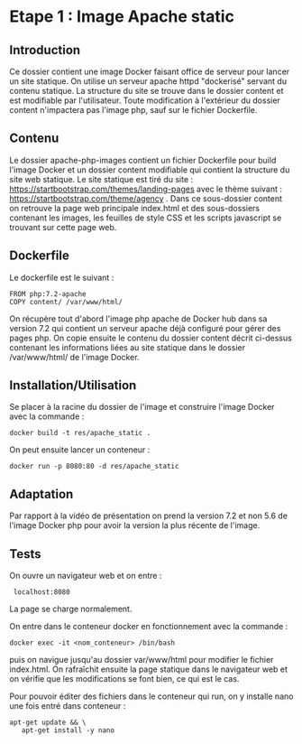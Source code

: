 # Etape 1 : Image Apache static

## Introduction 

Ce dossier contient une image Docker faisant office de serveur pour lancer un site statique. On utilise un serveur apache httpd "dockerisé" servant du contenu statique. La structure du site se trouve dans le dossier content et est modifiable par l'utilisateur. Toute modification à l'extérieur du dossier content n'impactera pas l'image php, sauf sur le fichier Dockerfile.  

## Contenu

Le dossier apache-php-images contient un fichier Dockerfile pour build l'image Docker et un dossier content modifiable qui contient la structure du site web statique. Le site statique est tiré du site : https://startbootstrap.com/themes/landing-pages avec le thème suivant : https://startbootstrap.com/theme/agency . 
 Dans ce sous-dossier content on retrouve la page web principale index.html et des sous-dossiers contenant les images, les feuilles de style CSS et les scripts javascript se trouvant sur cette page web. 

 ## Dockerfile

 Le dockerfile est le suivant :

```
FROM php:7.2-apache
COPY content/ /var/www/html/
```

On récupère tout d'abord l'image php apache de Docker hub dans sa version 7.2 qui contient un serveur apache déjà configuré pour gérer des pages php. 
On copie ensuite le contenu du dossier content décrit ci-dessus contenant les informations liées au site statique dans le dossier /var/www/html/ de l'image Docker. 

## Installation/Utilisation

Se placer à la racine du dossier de l'image et construire l'image Docker  avec la commande :

`docker build -t res/apache_static .` 

On peut ensuite lancer un conteneur :

```docker run -p 8080:80 -d res/apache_static```


## Adaptation

Par rapport à la vidéo de présentation on prend la version 7.2 et non 5.6 de l'image Docker php pour avoir la version la plus récente de l'image. 

## Tests

On ouvre un navigateur web et on entre :

``` localhost:8080``` 

La page se charge normalement. 

On entre dans le conteneur docker en fonctionnement  avec la commande :

```docker exec -it <nom_conteneur> /bin/bash```

puis on navigue jusqu'au dossier var/www/html pour modifier le fichier index.html. On rafraîchit ensuite la page statique dans le navigateur web et on vérifie que les modifications se font bien, ce qui est le cas. 

Pour pouvoir éditer des fichiers dans le conteneur qui run, on y installe nano une fois entré dans conteneur : 

```
apt-get update && \ 
   apt-get install -y nano
```


